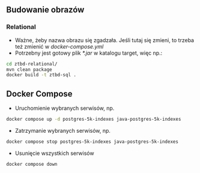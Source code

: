 ## Budowanie obrazów
### Relational
- Ważne, żeby nazwa obrazu się zgadzała. Jeśli tutaj się zmieni, to trzeba też zmienić w *docker-compose.yml*
- Potrzebny jest gotowy plik *\*.jar* w katalogu target, więc np.:
```bash
cd ztbd-relational/
mvn clean package
docker build -t ztbd-sql .
```
## Docker Compose
- Uruchomienie wybranych serwisów, np.
```bash
docker compose up -d postgres-5k-indexes java-postgres-5k-indexes
```
- Zatrzymanie wybranych serwisów, np.
```bash
docker compose stop postgres-5k-indexes java-postgres-5k-indexes
```
- Usunięcie wszystkich serwisów
```bash
docker compose down
```